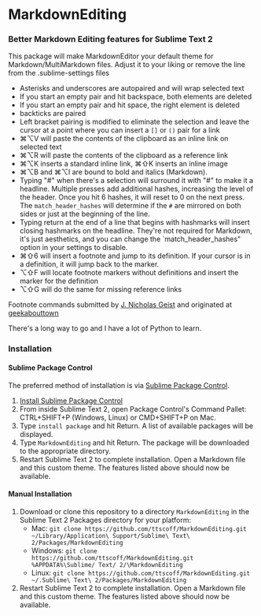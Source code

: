 # MarkdownEditing

### Better Markdown Editing features for Sublime Text 2

This package will make MarkdownEditor your default theme for Markdown/MultiMarkdown files. Adjust it to your liking or remove the line from the .sublime-settings files


* Asterisks and underscores are autopaired and will wrap selected text
* If you start an empty pair and hit backspace, both elements are deleted
* If you start an empty pair and hit space, the right element is deleted
* backticks are paired
* Left bracket pairing is modified to eliminate the selection and leave the cursor at a point where you can insert a `[]` or `()` pair for a link
* ⌘⌥V will paste the contents of the clipboard as an inline link on selected text
* ⌘⌥R will paste the contents of the clipboard as a reference link
* ⌘⌥K inserts a standard inline link, ⌘⇧K inserts an inline image
* ⌘⌥B and ⌘⌥I are bound to bold and italics (Markdown).
* Typing "#" when there's a selection will surround it with "#" to make it a headline. Multiple presses add additional hashes, increasing the level of the header. Once you hit 6 hashes, it will reset to 0 on the next press. The `match_header_hashes` will determine if the `#` are mirrored on both sides or just at the beginning of the line.
* Typing return at the end of a line that begins with hashmarks will insert closing hashmarks on the headline. They're not required for Markdown, it's just aesthetics, and you can change the `match_header_hashes" option in your settings to disable.
* ⌘⇧6 will insert a footnote and jump to its definition. If your cursor is in a definition, it will jump back to the marker.
* ⌥⇧F will locate footnote markers without definitions and insert the marker for the definition
* ⌥⇧G will do the same for missing reference links

Footnote commands submitted by [J. Nicholas Geist](https://github.com/jngeist) and originated at [geekabouttown](http://geekabouttown.com/posts/sublime-text-2-markdown-footnote-goodness)

There's a long way to go and I have a lot of Python to learn.

### Installation

#### Sublime Package Control

The preferred method of installation is via [Sublime Package Control](http://wbond.net/sublime_packages/package_control).

1. [Install Sublime Package Control](http://wbond.net/sublime_packages/package_control/installation)
2. From inside Sublime Text 2, open Package Control's Command Pallet: CTRL+SHIFT+P (Windows, Linux) or CMD+SHIFT+P on Mac.
3. Type `install package` and hit Return. A list of available packages will be displayed.
4. Type `MarkdownEditing` and hit Return. The package will be downloaded to the appropriate directory.
5. Restart Sublime Text 2 to complete installation. Open a Markdown file and this custom theme. The features listed above should now be available.

#### Manual Installation

1. Download or clone this repository to a directory `MarkdownEditing` in the Sublime Text 2 Packages directory for your platform:
    * Mac: `git clone https://github.com/ttscoff/MarkdownEditing.git ~/Library/Application\ Support/Sublime\ Text\ 2/Packages/MarkdownEditing`
    * Windows: `git clone https://github.com/ttscoff/MarkdownEditing.git %APPDATA%\Sublime/ Text/ 2/\MarkdownEditing`
    * Linux: `git clone https://github.com/ttscoff/MarkdownEditing.git ~/.Sublime\ Text\ 2/Packages/MarkdownEditing`
2. Restart Sublime Text 2 to complete installation. Open a Markdown file and this custom theme. The features listed above should now be available.
